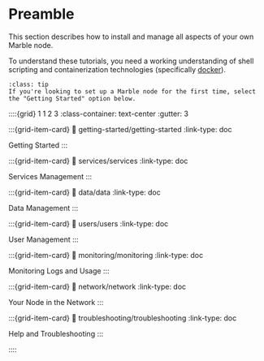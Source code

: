 # Preamble

This section describes how to install and manage all aspects of your own Marble node.

To understand these tutorials, you need a working understanding of shell scripting and containerization technologies
(specifically [docker](https://www.docker.com/)).

```{admonition} Hint
:class: tip
If you're looking to set up a Marble node for the first time, select the "Getting Started" option below.
```

::::{grid} 1 1 2 3
:class-container: text-center
:gutter: 3

:::{grid-item-card}
:link: getting-started/getting-started
:link-type: doc

Getting Started
:::

:::{grid-item-card}
:link: services/services
:link-type: doc

Services Management
:::

:::{grid-item-card}
:link: data/data
:link-type: doc

Data Management
:::

:::{grid-item-card}
:link: users/users
:link-type: doc

User Management
:::

:::{grid-item-card}
:link: monitoring/monitoring
:link-type: doc

Monitoring Logs and Usage
:::

:::{grid-item-card}
:link: network/network
:link-type: doc

Your Node in the Network
:::

:::{grid-item-card}
:link: troubleshooting/troubleshooting
:link-type: doc

Help and Troubleshooting
:::

::::

